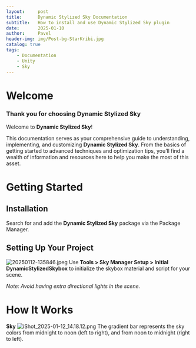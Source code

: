 ```yaml
---
layout:     post
title:      Dynamic Stylized Sky Documentation
subtitle:   How to install and use Dynamic Stylized Sky plugin
date:       2025-01-10
author:     Pavel
header-img: img/Post-bg-StarKribi.jpg
catalog: true
tags:
    - Documentation
    - Unity
    - Sky
---
```


# Welcome

### Thank you for choosing Dynamic Stylized Sky

Welcome to **Dynamic Stylized Sky**!

This documentation serves as your comprehensive guide to understanding, implementing, and customizing **Dynamic Stylized Sky**. From the basics of getting started to advanced techniques and optimization tips, you’ll find a wealth of information and resources here to help you make the most of this asset.

# Getting Started

## Installation
Search for and add the **Dynamic Stylized Sky** package via the Package Manager.

## Setting Up Your Project
![20250112-135846.jpeg](https://pavelblog-images-1333471781.cos.ap-shanghai.myqcloud.com/undefined20250112140307629.jpeg?imageSlim)
Use **Tools > Sky Manager Setup > Initial DynamicStylizedSkybox** to initialize the skybox material and script for your scene.

_Note: Avoid having extra directional lights in the scene._

# How It Works
**Sky**
![iShot_2025-01-12_14.18.12.png](https://pavelblog-images-1333471781.cos.ap-shanghai.myqcloud.com/undefined20250112143257904.png?imageSlim)
The gradient bar represents the sky colors from midnight to noon (left to right), and from noon to midnight (right to left).